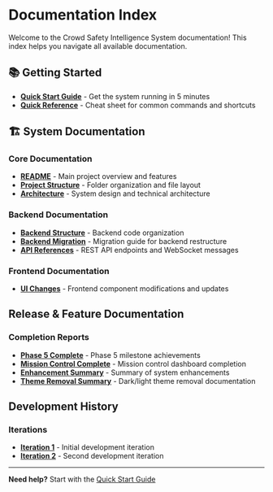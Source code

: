 # Documentation Index

Welcome to the Crowd Safety Intelligence System documentation! This index helps you navigate all available documentation.

## 📚 Getting Started

- **[Quick Start Guide](quick-start.md)** - Get the system running in 5 minutes
- **[Quick Reference](quick-reference.md)** - Cheat sheet for common commands and shortcuts

## 🏗️ System Documentation

### Core Documentation
- **[README](README.md)** - Main project overview and features
- **[Project Structure](project-structure.md)** - Folder organization and file layout
- **[Architecture](architecture.md)** - System design and technical architecture

### Backend Documentation
- **[Backend Structure](backend-structure.md)** - Backend code organization
- **[Backend Migration](backend-migration.md)** - Migration guide for backend restructure
- **[API References](api_references.md)** - REST API endpoints and WebSocket messages

### Frontend Documentation
- **[UI Changes](ui_changes.md)** - Frontend component modifications and updates

##  Release & Feature Documentation

### Completion Reports
- **[Phase 5 Complete](phase5-complete.md)** - Phase 5 milestone achievements
- **[Mission Control Complete](mission-control-complete.md)** - Mission control dashboard completion
- **[Enhancement Summary](enhancement-summary.md)** - Summary of system enhancements
- **[Theme Removal Summary](theme-removal-summary.md)** - Dark/light theme removal documentation

##  Development History

### Iterations
- **[Iteration 1](iterations/iteration_1.md)** - Initial development iteration
- **[Iteration 2](iterations/iteration_2.md)** - Second development iteration

---

**Need help?** Start with the [Quick Start Guide](quick-start.md)

